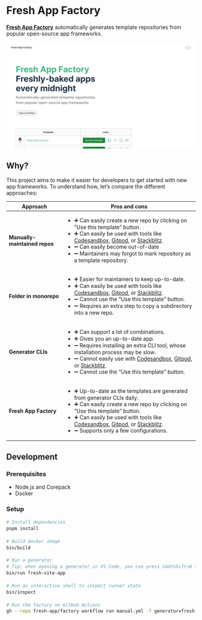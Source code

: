 # Fresh App Factory

**[Fresh App Factory](https://fresh-app.github.io/)** automatically generates template repositories from popular open-source app frameworks.

[![](https://github.com/dtinth/timelapse/raw/master/projects/fresh-app-factory_home.png)](https://fresh-app.github.io)

## Why?

This project aims to make it easier for developers to get started with new app frameworks. To understand how, let’s compare the different approaches:

<!-- prettier-ignore-start -->

| Approach | Pros and cons |
| ----- | ----- |
| **Manually-maintained repos** | <ul><li>➕ Can easily create a new repo by clicking on “Use this template” button.<li>➕ Can easily be used with tools like [Codesandbox][], [Gitpod][], or [Stackblitz][].<li>➖ Can easily become out-of-date<li>➖ Maintainers may forgot to mark repository as a template repository.</ul> |
| **Folder in monorepo** | <ul><li>➕ Easier for maintainers to keep up-to-date.<li>➕ Can easily be used with tools like [Codesandbox][], [Gitpod][], or [Stackblitz][].<li>➖ Cannot use the “Use this template” button.<li>➖ Requires an extra step to copy a subdirectory into a new repo.</ul> |
| **Generator CLIs** | <ul><li>➕ Can support a lot of combinations.<li>➕ Gives you an up-to-date app.<li>➖ Requires installing an extra CLI tool, whose installation process may be slow.<li>➖ Cannot easily use with [Codesandbox][], [Gitpod][], or [Stackblitz][].<li>➖ Cannot use the “Use this template” button.</ul> |
| **Fresh App Factory** | <ul><li>➕ Up-to-date as the templates are generated from generator CLIs daily.<li>➕ Can easily create a new repo by clicking on “Use this template” button.<li>➕ Can easily be used with tools like [Codesandbox][], [Gitpod][], or [Stackblitz][].<li>➖ Supports only a few configurations.</ul> |

<!-- prettier-ignore-end -->

[codesandbox]: https://codesandbox.io/
[gitpod]: https://www.gitpod.io/
[stackblitz]: https://stackblitz.com/

## Development

### Prerequisites

- Node.js and Corepack
- Docker

### Setup

```sh
# Install dependencies
pnpm install

# Build docker image
bin/build

# Run a generator
# Tip: when opening a generator in VS Code, you can press Cmd+Shift+B to run it
bin/run fresh-vite-app

# Run an interactive shell to inspect runner state
bin/inspect

# Run the factory on GitHub Actions
gh --repo fresh-app/factory workflow run manual.yml -f generator=fresh-vite-app
```
